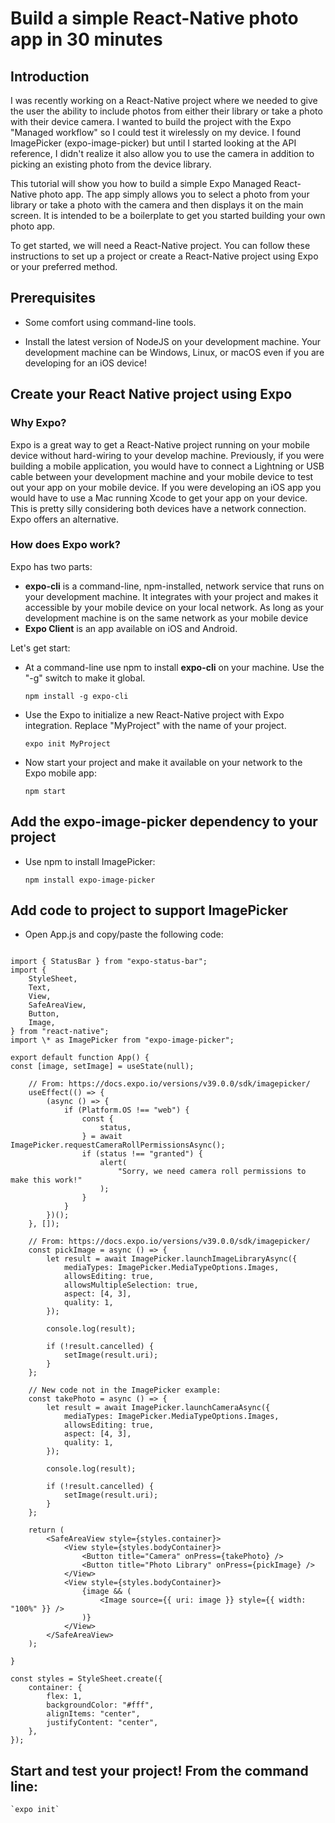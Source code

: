# Build a simple React-Native photo app in 30 minutes

## Introduction

I was recently working on a React-Native project where we needed to give the user the ability to include photos from either their library or take a photo with their device camera. I wanted to build the project with the Expo "Managed workflow" so I could test it wirelessly on my device. I found ImagePicker (expo-image-picker) but until I started looking at the API reference, I didn't realize it also allow you to use the camera in addition to picking an existing photo from the device library.

This tutorial will show you how to build a simple Expo Managed React-Native photo app. The app simply allows you to select a photo from your library or take a photo with the camera and then displays it on the main screen. It is intended to be a boilerplate to get you started building your own photo app.

To get started, we will need a React-Native project. You can follow these instructions to set up a project or create a React-Native project using Expo or your preferred method.

## Prerequisites

-   Some comfort using command-line tools.

-   Install the latest version of NodeJS on your development machine. Your development machine can be Windows, Linux, or macOS even if you are developing for an iOS device!

## Create your React Native project using Expo

### Why Expo?

Expo is a great way to get a React-Native project running on your mobile device without hard-wiring to your develop machine. Previously, if you were building a mobile application, you would have to connect a Lightning or USB cable between your development machine and your mobile device to test out your app on your mobile device. If you were developing an iOS app you would have to use a Mac running Xcode to get your app on your device. This is pretty silly considering both devices have a network connection. Expo offers an alternative.

### How does Expo work?

Expo has two parts:

-   **expo-cli** is a command-line, npm-installed, network service that runs on your development machine. It integrates with your project and makes it accessible by your mobile device on your local network.
    As long as your development machine is on the same network as your mobile device
-   **Expo Client** is an app available on iOS and Android.

Let's get start:

-   At a command-line use npm to install **expo-cli** on your machine. Use the "-g" switch to make it global.

    `npm install -g expo-cli`

-   Use the Expo to initialize a new React-Native project with Expo integration. Replace "MyProject" with the name of your project.

    `expo init MyProject`

-   Now start your project and make it available on your network to the Expo mobile app:

    `npm start`

## Add the expo-image-picker dependency to your project

-   Use npm to install ImagePicker:

    `npm install expo-image-picker`

## Add code to project to support ImagePicker

-   Open App.js and copy/paste the following code:

```import React, { useState, useEffect } from "react";

import { StatusBar } from "expo-status-bar";
import {
    StyleSheet,
    Text,
    View,
    SafeAreaView,
    Button,
    Image,
} from "react-native";
import \* as ImagePicker from "expo-image-picker";

export default function App() {
const [image, setImage] = useState(null);

    // From: https://docs.expo.io/versions/v39.0.0/sdk/imagepicker/
    useEffect(() => {
        (async () => {
            if (Platform.OS !== "web") {
                const {
                    status,
                } = await ImagePicker.requestCameraRollPermissionsAsync();
                if (status !== "granted") {
                    alert(
                        "Sorry, we need camera roll permissions to make this work!"
                    );
                }
            }
        })();
    }, []);

    // From: https://docs.expo.io/versions/v39.0.0/sdk/imagepicker/
    const pickImage = async () => {
        let result = await ImagePicker.launchImageLibraryAsync({
            mediaTypes: ImagePicker.MediaTypeOptions.Images,
            allowsEditing: true,
            allowsMultipleSelection: true,
            aspect: [4, 3],
            quality: 1,
        });

        console.log(result);

        if (!result.cancelled) {
            setImage(result.uri);
        }
    };

    // New code not in the ImagePicker example:
    const takePhoto = async () => {
        let result = await ImagePicker.launchCameraAsync({
            mediaTypes: ImagePicker.MediaTypeOptions.Images,
            allowsEditing: true,
            aspect: [4, 3],
            quality: 1,
        });

        console.log(result);

        if (!result.cancelled) {
            setImage(result.uri);
        }
    };

    return (
        <SafeAreaView style={styles.container}>
            <View style={styles.bodyContainer}>
                <Button title="Camera" onPress={takePhoto} />
                <Button title="Photo Library" onPress={pickImage} />
            </View>
            <View style={styles.bodyContainer}>
                {image && (
                    <Image source={{ uri: image }} style={{ width: "100%" }} />
                )}
            </View>
        </SafeAreaView>
    );

}

const styles = StyleSheet.create({
    container: {
        flex: 1,
        backgroundColor: "#fff",
        alignItems: "center",
        justifyContent: "center",
    },
});
```

## Start and test your project! From the command line:

    `expo init`
